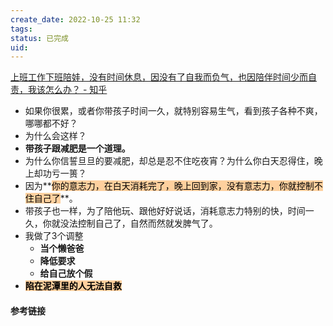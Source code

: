 ```yaml
---
create_date: 2022-10-25 11:32
tags: 
status: 已完成
uid: 
---
```

[上班工作下班陪娃，没有时间休息，因没有了自我而负气，也因陪伴时间少而自责，我该怎么办？ - 知乎](https://www.zhihu.com/question/524650045/answer/2417172623)

- 如果你很累，或者你带孩子时间一久，就特别容易生气，看到孩子各种不爽，哪哪都不好？
- 为什么会这样？
- **带孩子跟减肥是一个道理。**
- 为什么你信誓旦旦的要减肥，却总是忍不住吃夜宵？为什么你白天忍得住，晚上却功亏一篑？
- 因为**<mark style="background: #FFB86CA6;">你的意志力，在白天消耗完了，晚上回到家，没有意志力，你就控制不住自己了</mark>**。
- 带孩子也一样，为了陪他玩、跟他好好说话，消耗意志力特别的快，时间一久，你就没法控制自己了，自然而然就发脾气了。
- 我做了3个调整
	- **当个懒爸爸**
	- **降低要求**
	- **给自己放个假**
- **<mark style="background: #FFB86CA6;">陷在泥潭里的人无法自救</mark>**


#### 参考链接
